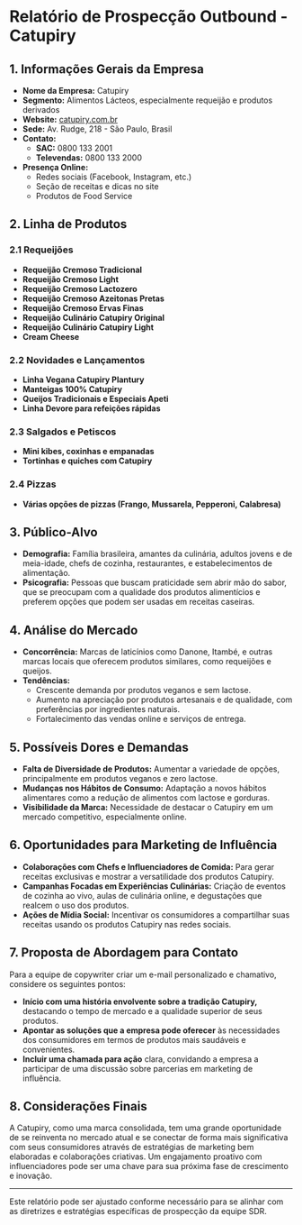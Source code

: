 # Relatório de Prospecção Outbound - Catupiry

## 1. Informações Gerais da Empresa
- **Nome da Empresa:** Catupiry
- **Segmento:** Alimentos Lácteos, especialmente requeijão e produtos derivados
- **Website:** [catupiry.com.br](http://www.catupiry.com.br)
- **Sede:** Av. Rudge, 218 - São Paulo, Brasil
- **Contato:** 
  - **SAC:** 0800 133 2001
  - **Televendas:** 0800 133 2000
- **Presença Online:** 
  - Redes sociais (Facebook, Instagram, etc.)
  - Seção de receitas e dicas no site
  - Produtos de Food Service

## 2. Linha de Produtos
### 2.1 Requeijões
- **Requeijão Cremoso Tradicional**
- **Requeijão Cremoso Light**
- **Requeijão Cremoso Lactozero**
- **Requeijão Cremoso Azeitonas Pretas**
- **Requeijão Cremoso Ervas Finas**
- **Requeijão Culinário Catupiry Original**
- **Requeijão Culinário Catupiry Light**
- **Cream Cheese**

### 2.2 Novidades e Lançamentos
- **Linha Vegana Catupiry Plantury**
- **Manteigas 100% Catupiry**
- **Queijos Tradicionais e Especiais Apeti**
- **Linha Devore para refeições rápidas**

### 2.3 Salgados e Petiscos
- **Mini kibes, coxinhas e empanadas**
- **Tortinhas e quiches com Catupiry**

### 2.4 Pizzas
- **Várias opções de pizzas (Frango, Mussarela, Pepperoni, Calabresa)**

## 3. Público-Alvo
- **Demografia:** Família brasileira, amantes da culinária, adultos jovens e de meia-idade, chefs de cozinha, restaurantes, e estabelecimentos de alimentação.
- **Psicografia:** Pessoas que buscam praticidade sem abrir mão do sabor, que se preocupam com a qualidade dos produtos alimentícios e preferem opções que podem ser usadas em receitas caseiras.

## 4. Análise do Mercado
- **Concorrência:** Marcas de laticínios como Danone, Itambé, e outras marcas locais que oferecem produtos similares, como requeijões e queijos.
- **Tendências:** 
  - Crescente demanda por produtos veganos e sem lactose.
  - Aumento na apreciação por produtos artesanais e de qualidade, com preferências por ingredientes naturais.
  - Fortalecimento das vendas online e serviços de entrega.

## 5. Possíveis Dores e Demandas
- **Falta de Diversidade de Produtos:** Aumentar a variedade de opções, principalmente em produtos veganos e zero lactose.
- **Mudanças nos Hábitos de Consumo:** Adaptação a novos hábitos alimentares como a redução de alimentos com lactose e gorduras.
- **Visibilidade da Marca:** Necessidade de destacar o Catupiry em um mercado competitivo, especialmente online.

## 6. Oportunidades para Marketing de Influência
- **Colaborações com Chefs e Influenciadores de Comida:** Para gerar receitas exclusivas e mostrar a versatilidade dos produtos Catupiry.
- **Campanhas Focadas em Experiências Culinárias:** Criação de eventos de cozinha ao vivo, aulas de culinária online, e degustações que realcem o uso dos produtos.
- **Ações de Mídia Social:** Incentivar os consumidores a compartilhar suas receitas usando os produtos Catupiry nas redes sociais.

## 7. Proposta de Abordagem para Contato
Para a equipe de copywriter criar um e-mail personalizado e chamativo, considere os seguintes pontos:
- **Início com uma história envolvente sobre a tradição Catupiry,** destacando o tempo de mercado e a qualidade superior de seus produtos.
- **Apontar as soluções que a empresa pode oferecer** às necessidades dos consumidores em termos de produtos mais saudáveis e convenientes.
- **Incluir uma chamada para ação** clara, convidando a empresa a participar de uma discussão sobre parcerias em marketing de influência.

## 8. Considerações Finais
A Catupiry, como uma marca consolidada, tem uma grande oportunidade de se reinventa no mercado atual e se conectar de forma mais significativa com seus consumidores através de estratégias de marketing bem elaboradas e colaborações criativas. Um engajamento proativo com influenciadores pode ser uma chave para sua próxima fase de crescimento e inovação.

---

Este relatório pode ser ajustado conforme necessário para se alinhar com as diretrizes e estratégias específicas de prospecção da equipe SDR.